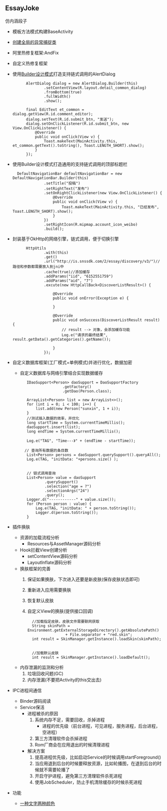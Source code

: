 ## EssayJoke
仿内涵段子

* 模板方法模式构建BaseActivity
* [创建全局的异常捕捉类](https://sun0630.github.io/2017/03/25/%E6%9E%84%E5%BB%BA%E5%85%A8%E5%B1%80%E7%9A%84%E5%BC%82%E5%B8%B8%E6%8D%95%E6%8D%89%E7%B1%BB/)
* 阿里热修复框架:AndFix
* 自定义热修复框架
* 使用[Builder设计模式](https://sun0630.github.io/2017/08/03/Builder(%E5%BB%BA%E9%80%A0%E8%80%85)%E8%AE%BE%E8%AE%A1%E6%A8%A1%E5%BC%8F/)打造支持链式调用的AlertDialog

            AlertDialog dialog = new AlertDialog.Builder(this)
                    .setContentView(R.layout.detail_common_dialog)
                    .fromBottom(true)
                    .fullWidth()
                    .show();
    
            final EditText et_common = dialog.getView(R.id.comment_editor);
            dialog.setText(R.id.submit_btn, "发送");
            dialog.setOnClickListener(R.id.submit_btn, new View.OnClickListener() {
                @Override
                public void onClick(View v) {
                    Toast.makeText(MainActivity.this, et_common.getText().toString(), Toast.LENGTH_SHORT).show();
                }
            });
            
* 使用Builder设计模式打造通用的支持链式调用的顶部标题栏

        DefaultNavigationBar defaultNavigationBar = new DefaultNavigationBar.Builder(this)
                    .setTitle("投稿")
                    .setRightText("发布")
                    .setOnRightClickListener(new View.OnClickListener() {
                        @Override
                        public void onClick(View v) {
                            Toast.makeText(MainActivity.this, "已经发布", Toast.LENGTH_SHORT).show();
                        }
                    })
                    .setRightIcon(R.mipmap.account_icon_weibo)
                    .build();
                    
* 封装基于OkHttp的网络引擎，链式调用，便于切换引擎

            HttpUtils
                    .with(this)
                    .get()
                    .url("http://is.snssdk.com/2/essay/discovery/v3/")//路径和参数都需要放入到jni中
                    .cache(true)//添加缓存
                    .addParams("iid", "6152551759")
                    .addParams("aid", "7")
                    .excute(new HttpCallBack<DiscoverListResult>() {
    
                        @Override
                        public void onError(Exception e) {
    
                        }
    
                        @Override
                        public void onSuccess(DiscoverListResult result) {
                            // result --> 对象，会添加缓存功能
                            Log.e("请求的最终结果", result.getData().getCategories().getName());
    
                        }
                    });
                    
* 自定义数据库框架(工厂模式+单例模式)并进行优化，数据加密
    * 自定义数据库与网络引擎结合实现数据缓存
    
             IDaoSupport<Person> daoSupport = DaoSupportFactory
                             .getFactory()
                             .getDao(Person.class);
     
             ArrayList<Person> list = new ArrayList<>();
             for (int i = 0; i < 100; i++) {
                 list.add(new Person("sunxin", 1 + i));
             }
             //测试插入数据的效率，并优化
             long startTime = System.currentTimeMillis();
             daoSupport.insert(list);
             long endTime = System.currentTimeMillis();
             
             Log.e("TAG", "Time---》" + (endTime - startTime));
     
            // 查询所有数据的条目数
             List<Person> persons = daoSupport.querySupport().queryAll();
             Log.e(TAG, "initData: "+persons.size() );
     
     
             // 链式调用查询
             List<Person> value = daoSupport
                     .querySupport()
                     .selection("age = ?")
                     .selectionArgs("24")
                     .query();
             Logger.d("------------" + value.size());
             for (Person person : value) {
                 Log.e(TAG, "initData: " + person.toString());
                 Logger.d(person.toString());
             }
                        
* 插件换肤
    * 资源的加载流程分析
        * Resources与AssetManager源码分析
    * Hook拦截View创建分析
        * setContentView源码分析
        * LayoutInflate源码分析
    * 换肤框架的完善
        1. 保证如果换肤，下次进入还要是新皮肤(保存皮肤状态即可)
        2. 重新进入应用需要换肤
        3. 恢复默认皮肤
        4. 自定义View的换肤(提供接口回调)
        
                 //加载指定皮肤，皮肤文件需要联网获取
                 String skinPath = Environment.getExternalStorageDirectory().getAbsolutePath()
                                + File.separator + "red.skin";
                 int result = SkinManager.getInstance().loadSkin(skinPath);
                
                
                 //加载默认皮肤
                 int result = SkinManager.getInstance().loadDefault();
                        
    * 内存泄漏的监测和分析
         1. 垃圾回收问题(GC)
         2. 内存泄漏(不要把Activity的this交出去)
         
* IPC进程间通信
    * Binder源码阅读
    * Service保活
        * 进程被杀的原因
            1. 系统内存不足，需要回收，杀掉进程
                * 进程的优先级（前台进程，可见进程，服务进程，后台进程，空进程）
            2. 第三方清理软件会杀掉进程
            3. Rom厂商会在应用退出的时候清理进程
        * 解决方案
            1. 提高进程优先级，比如启动Service的时候调用startForeground()
            2. 当应用退到后台的时候要释放资源，比如轮播图，在退到后台的时候就不需要轮播了
            3. 开启守护进程，避免第三方清理软件杀死进程
            4. 使用JobScheduler，防止手机清除缓存的时候杀死进程
          
* 功能
    * [一种文字两种颜色](https://sun0630.github.io/2017/08/18/%E8%87%AA%E5%AE%9A%E4%B9%89View-%E5%AD%97%E4%BD%93%E5%8F%98%E8%89%B2/)